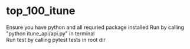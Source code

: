 # top_100_itune
Ensure you have python and all requried package installed
Run by calling "python itune_api/api.py" in terminal  
Run test by calling pytest tests in root dir
